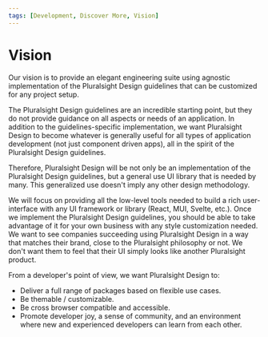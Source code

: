 ```yaml
---
tags: [Development, Discover More, Vision]
---
```


# Vision

Our vision is to provide an elegant engineering suite using agnostic implementation of the Pluralsight Design guidelines that can be customized for any project setup.

The Pluralsight Design guidelines are an incredible starting point, but they do not provide guidance on all aspects or needs of an application. In addition to the guidelines-specific implementation, we want Pluralsight Design to become whatever is generally useful for all types of application development (not just component driven apps), all in the spirit of the Pluralsight Design guidelines.

Therefore, Pluralsight Design will be not only be an implementation of the Pluralsight Design guidelines, but a general use UI library that is needed by many. This generalized use doesn't imply any other design methodology.

We will focus on providing all the low-level tools needed to build a rich user-interface with any UI framework or library (React, MUI, Svelte, etc.). Once we implement the Pluralsight Design guidelines, you should be able to take advantage of it for your own business with any style customization needed. We want to see companies succeeding using Pluralsight Design in a way that matches their brand, close to the Pluralsight philosophy or not. We don't want them to feel that their UI simply looks like another Pluralsight product.

From a developer's point of view, we want Pluralsight Design to:

- Deliver a full range of packages based on flexible use cases.
- Be themable / customizable.
- Be cross browser compatible and accessible.
- Promote developer joy, a sense of community, and an environment where new and experienced developers can learn from each other.
